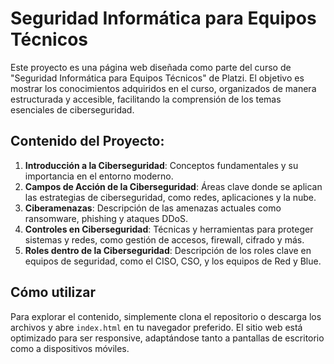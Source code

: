# Seguridad Informática para Equipos Técnicos

Este proyecto es una página web diseñada como parte del curso de "Seguridad Informática para Equipos Técnicos" de Platzi. El objetivo es mostrar los conocimientos adquiridos en el curso, organizados de manera estructurada y accesible, facilitando la comprensión de los temas esenciales de ciberseguridad.

## Contenido del Proyecto:

1. **Introducción a la Ciberseguridad**: Conceptos fundamentales y su importancia en el entorno moderno.
2. **Campos de Acción de la Ciberseguridad**: Áreas clave donde se aplican las estrategias de ciberseguridad, como redes, aplicaciones y la nube.
3. **Ciberamenazas**: Descripción de las amenazas actuales como ransomware, phishing y ataques DDoS.
4. **Controles en Ciberseguridad**: Técnicas y herramientas para proteger sistemas y redes, como gestión de accesos, firewall, cifrado y más.
5. **Roles dentro de la Ciberseguridad**: Descripción de los roles clave en equipos de seguridad, como el CISO, CSO, y los equipos de Red y Blue.

## Cómo utilizar

Para explorar el contenido, simplemente clona el repositorio o descarga los archivos y abre `index.html` en tu navegador preferido. El sitio web está optimizado para ser responsive, adaptándose tanto a pantallas de escritorio como a dispositivos móviles.


